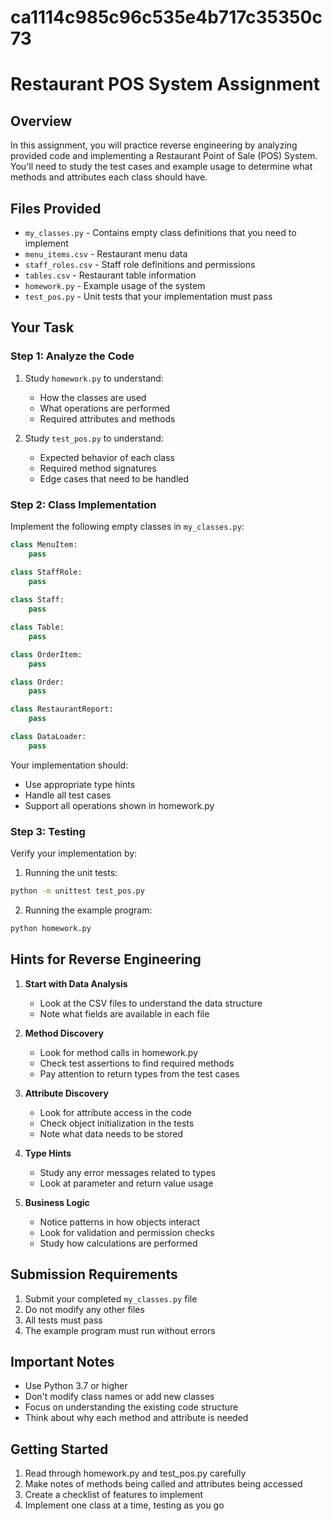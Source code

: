 # ca1114c985c96c535e4b717c35350c73


# Restaurant POS System Assignment

## Overview
In this assignment, you will practice reverse engineering by analyzing provided code and implementing a Restaurant Point of Sale (POS) System. You'll need to study the test cases and example usage to determine what methods and attributes each class should have.

## Files Provided
- `my_classes.py` - Contains empty class definitions that you need to implement
- `menu_items.csv` - Restaurant menu data
- `staff_roles.csv` - Staff role definitions and permissions
- `tables.csv` - Restaurant table information
- `homework.py` - Example usage of the system
- `test_pos.py` - Unit tests that your implementation must pass

## Your Task

### Step 1: Analyze the Code
1. Study `homework.py` to understand:
   - How the classes are used
   - What operations are performed
   - Required attributes and methods

2. Study `test_pos.py` to understand:
   - Expected behavior of each class
   - Required method signatures
   - Edge cases that need to be handled

### Step 2: Class Implementation
Implement the following empty classes in `my_classes.py`:
```python
class MenuItem:
    pass

class StaffRole:
    pass
        
class Staff:
    pass

class Table:
    pass

class OrderItem:
    pass

class Order:
    pass

class RestaurantReport:
    pass

class DataLoader:
    pass
```

Your implementation should:
- Use appropriate type hints
- Handle all test cases
- Support all operations shown in homework.py

### Step 3: Testing
Verify your implementation by:
1. Running the unit tests:
```bash
python -m unittest test_pos.py
```
2. Running the example program:
```bash
python homework.py
```

## Hints for Reverse Engineering
1. **Start with Data Analysis**
   - Look at the CSV files to understand the data structure
   - Note what fields are available in each file

2. **Method Discovery**
   - Look for method calls in homework.py
   - Check test assertions to find required methods
   - Pay attention to return types from the test cases

3. **Attribute Discovery**
   - Look for attribute access in the code
   - Check object initialization in the tests
   - Note what data needs to be stored

4. **Type Hints**
   - Study any error messages related to types
   - Look at parameter and return value usage

5. **Business Logic**
   - Notice patterns in how objects interact
   - Look for validation and permission checks
   - Study how calculations are performed

## Submission Requirements
1. Submit your completed `my_classes.py` file
2. Do not modify any other files
3. All tests must pass
4. The example program must run without errors

## Important Notes
- Use Python 3.7 or higher
- Don't modify class names or add new classes
- Focus on understanding the existing code structure
- Think about why each method and attribute is needed

## Getting Started
1. Read through homework.py and test_pos.py carefully
2. Make notes of methods being called and attributes being accessed
3. Create a checklist of features to implement
4. Implement one class at a time, testing as you go
